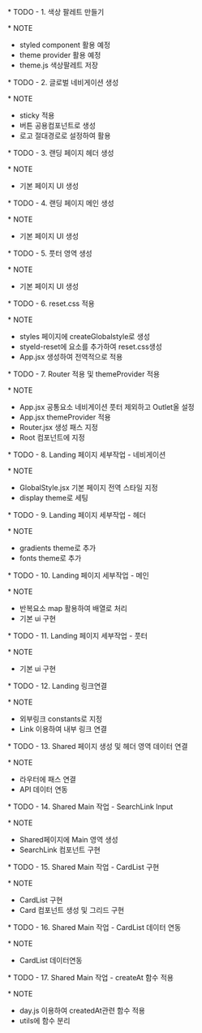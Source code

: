\* TODO - 1. 색상 팔레트 만들기

\* NOTE

- styled component 활용 예정
- theme provider 활용 예정
- theme.js 색상팔레트 저장

\* TODO - 2. 글로벌 네비게이션 생성

\* NOTE

- sticky 적용
- 버튼 공용컴포넌트로 생성
- 로고 절대경로로 설정하여 활용

\* TODO - 3. 랜딩 페이지 헤더 생성

\* NOTE

- 기본 페이지 UI 생성

\* TODO - 4. 랜딩 페이지 메인 생성

\* NOTE

- 기본 페이지 UI 생성

\* TODO - 5. 풋터 영역 생성

\* NOTE

- 기본 페이지 UI 생성

\* TODO - 6. reset.css 적용

\* NOTE

- styles 페이지에 createGlobalstyle로 생성
- styeld-reset에 요소를 추가하여 reset.css생성
- App.jsx 생성하여 전역적으로 적용

\* TODO - 7. Router 적용 및 themeProvider 적용

\* NOTE

- App.jsx 공통요소 네비게이션 풋터 제외하고 Outlet올 설정
- App.jsx themeProvider 적용
- Router.jsx 생성 패스 지정
- Root 컴포넌트에 지정

\* TODO - 8. Landing 페이지 세부작업 - 네비게이션

\* NOTE

- GlobalStyle.jsx 기본 페이지 전역 스타일 지정
- display theme로 세팅

\* TODO - 9. Landing 페이지 세부작업 - 헤더

\* NOTE

- gradients theme로 추가
- fonts theme로 추가

\* TODO - 10. Landing 페이지 세부작업 - 메인

\* NOTE

- 반복요소 map 활용하여 배열로 처리
- 기본 ui 구현

\* TODO - 11. Landing 페이지 세부작업 - 풋터

\* NOTE

- 기본 ui 구현

\* TODO - 12. Landing 링크연결

\* NOTE

- 외부링크 constants로 지정
- Link 이용하여 내부 링크 연결

\* TODO - 13. Shared 페이지 생성 및 헤더 영역 데이터 연결

\* NOTE

- 라우터에 패스 연결
- API 데이터 연동

\* TODO - 14. Shared Main 작업 - SearchLink Input

\* NOTE

- Shared페이지에 Main 영역 생성
- SearchLink 컴포넌트 구현

\* TODO - 15. Shared Main 작업 - CardList 구현

\* NOTE

- CardList 구현
- Card 컴포넌트 생성 및 그리드 구현

\* TODO - 16. Shared Main 작업 - CardList 데이터 연동

\* NOTE

- CardList 데이터연동

\* TODO - 17. Shared Main 작업 - createAt 함수 적용

\* NOTE

- day.js 이용하여 createdAt관련 함수 적용
- utils에 함수 분리
